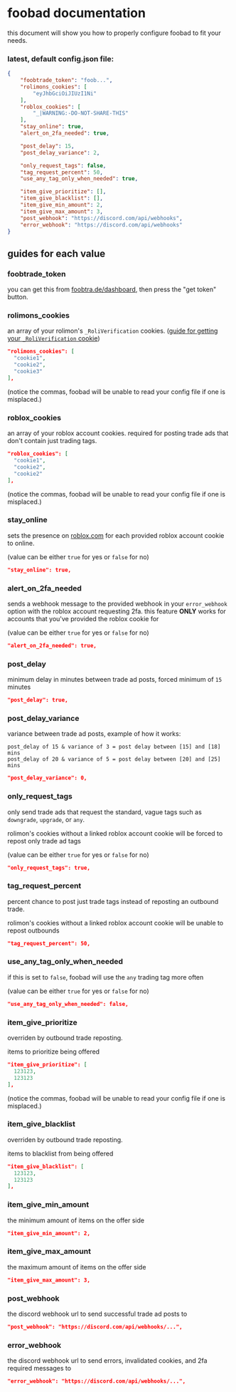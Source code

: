 # foobad documentation
this document will show you how to properly configure foobad to fit your needs.

### latest, default config.json file:
```json
{
    "foobtrade_token": "foob...",
    "rolimons_cookies": [
        "eyJhbGciOiJIUzI1Ni"
    ],
    "roblox_cookies": [
        "_|WARNING:-DO-NOT-SHARE-THIS"
    ],
    "stay_online": true,
    "alert_on_2fa_needed": true,

    "post_delay": 15,
    "post_delay_variance": 2,

    "only_request_tags": false,
    "tag_request_percent": 50,
    "use_any_tag_only_when_needed": true,

    "item_give_prioritize": [],
    "item_give_blacklist": [],
    "item_give_min_amount": 2,
    "item_give_max_amount": 3,
    "post_webhook": "https://discord.com/api/webhooks",
    "error_webhook": "https://discord.com/api/webhooks"
}
```

## guides for each value
### foobtrade_token
you can get this from [foobtra.de/dashboard](https://foobtra.de/dashboard), then press the "get token" button.

### rolimons_cookies
an array of your rolimon's `_RoliVerification` cookies. ([guide for getting your `_RoliVerification` cookie](https://foob.cc/i/1ePdbeg.png))
```json
"rolimons_cookies": [
  "cookie1",
  "cookie2",
  "cookie3"
],
```
(notice the commas, foobad will be unable to read your config file if one is misplaced.)

### roblox_cookies
an array of your roblox account cookies. required for posting trade ads that don't contain just trading tags.
```json
"roblox_cookies": [
  "cookie1",
  "cookie2",
  "cookie2"
],
```
(notice the commas, foobad will be unable to read your config file if one is misplaced.)

### stay_online
sets the presence on [roblox.com](https://roblox.com) for each provided roblox account cookie to online. 

(value can be either `true` for yes or `false` for no)
```json
"stay_online": true,
```

### alert_on_2fa_needed
sends a webhook message to the provided webhook in your `error_webhook` option with the roblox account requesting 2fa.
this feature **ONLY** works for accounts that you've provided the roblox cookie for

(value can be either `true` for yes or `false` for no)
```json
"alert_on_2fa_needed": true,
```

### post_delay
minimum delay in minutes between trade ad posts, forced minimum of `15` minutes
```json
"post_delay": true,
```

### post_delay_variance
variance between trade ad posts, example of how it works:
```
post_delay of 15 & variance of 3 = post delay between [15] and [18] mins
post_delay of 20 & variance of 5 = post delay between [20] and [25] mins
```
```json
"post_delay_variance": 0,
```

### only_request_tags
only send trade ads that request the standard, vague tags such as `downgrade`, `upgrade`, or `any`.

rolimon's cookies without a linked roblox account cookie will be forced to repost only trade ad tags

(value can be either `true` for yes or `false` for no)
```json
"only_request_tags": true,
```

### tag_request_percent
percent chance to post just trade tags instead of reposting an outbound trade. 

rolimon's cookies without a linked roblox account cookie will be unable to repost outbounds

```json
"tag_request_percent": 50,
````

### use_any_tag_only_when_needed
if this is set to `false`, foobad will use the `any` trading tag more often

(value can be either `true` for yes or `false` for no)
```json
"use_any_tag_only_when_needed": false,
```

### item_give_prioritize
overriden by outbound trade reposting.

items to prioritize being offered
```json
"item_give_prioritize": [
  123123,
  123123
],
```
(notice the commas, foobad will be unable to read your config file if one is misplaced.)

### item_give_blacklist
overriden by outbound trade reposting.

items to blacklist from being offered
```json
"item_give_blacklist": [
  123123,
  123123
],
```

### item_give_min_amount
the minimum amount of items on the offer side
```json
"item_give_min_amount": 2,
```

### item_give_max_amount
the maximum amount of items on the offer side
```json
"item_give_max_amount": 3,
```

### post_webhook
the discord webhook url to send successful trade ad posts to 
```json
"post_webhook": "https://discord.com/api/webhooks/...",
```

### error_webhook
the discord webhook url to send errors, invalidated cookies, and 2fa required messages to
```json
"error_webhook": "https://discord.com/api/webhooks/...",
```
